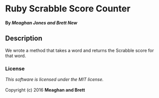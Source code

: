 # Ruby Scrabble Score Counter

#### By _**Meaghan Jones and Brett New**_

## Description 

We wrote a method that takes a word and returns the Scrabble score for that word.

###  License
_This software is licensed under the MIT license._<br><br>
Copyright (c) 2016 **Meaghan and Brett**
